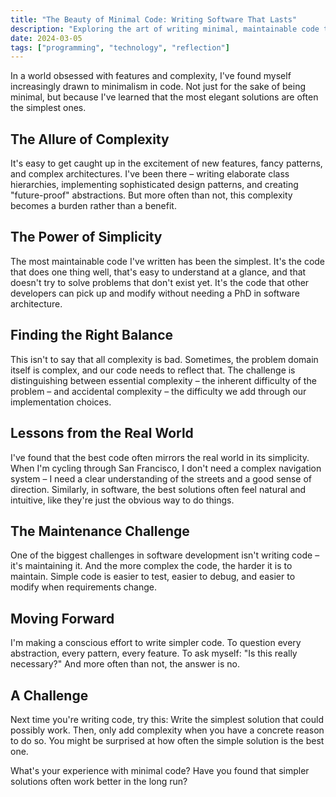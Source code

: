 ```yaml
---
title: "The Beauty of Minimal Code: Writing Software That Lasts"
description: "Exploring the art of writing minimal, maintainable code that stands the test of time, and why less is often more in software development."
date: 2024-03-05
tags: ["programming", "technology", "reflection"]
---
```


In a world obsessed with features and complexity, I've found myself increasingly drawn to minimalism in code. Not just for the sake of being minimal, but because I've learned that the most elegant solutions are often the simplest ones.

## The Allure of Complexity

It's easy to get caught up in the excitement of new features, fancy patterns, and complex architectures. I've been there – writing elaborate class hierarchies, implementing sophisticated design patterns, and creating "future-proof" abstractions. But more often than not, this complexity becomes a burden rather than a benefit.

## The Power of Simplicity

The most maintainable code I've written has been the simplest. It's the code that does one thing well, that's easy to understand at a glance, and that doesn't try to solve problems that don't exist yet. It's the code that other developers can pick up and modify without needing a PhD in software architecture.

## Finding the Right Balance

This isn't to say that all complexity is bad. Sometimes, the problem domain itself is complex, and our code needs to reflect that. The challenge is distinguishing between essential complexity – the inherent difficulty of the problem – and accidental complexity – the difficulty we add through our implementation choices.

## Lessons from the Real World

I've found that the best code often mirrors the real world in its simplicity. When I'm cycling through San Francisco, I don't need a complex navigation system – I need a clear understanding of the streets and a good sense of direction. Similarly, in software, the best solutions often feel natural and intuitive, like they're just the obvious way to do things.

## The Maintenance Challenge

One of the biggest challenges in software development isn't writing code – it's maintaining it. And the more complex the code, the harder it is to maintain. Simple code is easier to test, easier to debug, and easier to modify when requirements change.

## Moving Forward

I'm making a conscious effort to write simpler code. To question every abstraction, every pattern, every feature. To ask myself: "Is this really necessary?" And more often than not, the answer is no.

## A Challenge

Next time you're writing code, try this: Write the simplest solution that could possibly work. Then, only add complexity when you have a concrete reason to do so. You might be surprised at how often the simple solution is the best one.

What's your experience with minimal code? Have you found that simpler solutions often work better in the long run? 